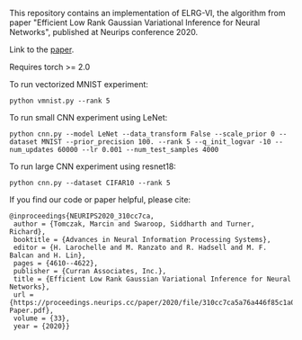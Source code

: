 This repository contains an implementation of ELRG-VI, the algorithm from paper "Efficient Low Rank Gaussian Variational Inference for Neural Networks", published at Neurips conference 2020.

Link to the [paper](https://proceedings.neurips.cc/paper/2020/file/310cc7ca5a76a446f85c1a0d641ba96d-Paper.pdf).

Requires torch >= 2.0

To run vectorized MNIST experiment:

```
python vmnist.py --rank 5
```

To run small CNN experiment using LeNet:

```
python cnn.py --model LeNet --data_transform False --scale_prior 0 --dataset MNIST --prior_precision 100. --rank 5 --q_init_logvar -10 --num_updates 60000 --lr 0.001 --num_test_samples 4000
```

To run large CNN experiment using resnet18:

```
python cnn.py --dataset CIFAR10 --rank 5
```


If you find our code or paper helpful, please cite:
```
@inproceedings{NEURIPS2020_310cc7ca,
 author = {Tomczak, Marcin and Swaroop, Siddharth and Turner, Richard},
 booktitle = {Advances in Neural Information Processing Systems},
 editor = {H. Larochelle and M. Ranzato and R. Hadsell and M. F. Balcan and H. Lin},
 pages = {4610--4622},
 publisher = {Curran Associates, Inc.},
 title = {Efficient Low Rank Gaussian Variational Inference for Neural Networks},
 url = {https://proceedings.neurips.cc/paper/2020/file/310cc7ca5a76a446f85c1a0d641ba96d-Paper.pdf},
 volume = {33},
 year = {2020}}
```